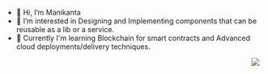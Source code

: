 - 👋 Hi, I’m Manikanta
- 👀 I’m interested in Designing and Implementing components that can be reusable as a lib or a service.
- 🌱 Currently I'm learning Blockchain for smart contracts and Advanced cloud deployments/delivery techniques.


<img align='right' src="https://github-readme-stats.vercel.app/api?username=challamani&hide_border=true&hide_rank=false&show_icons=true&theme=dracula">

<!---
challamani/challamani is a ✨ special ✨ repository because its `README.md` (this file) appears on your GitHub profile.
You can click the Preview link to take a look at your changes.
--->

